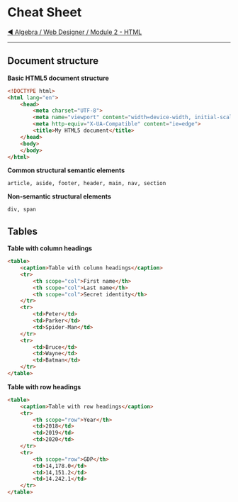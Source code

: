 # Cheat Sheet

[:arrow_backward: Algebra / Web Designer / Module 2 - HTML](README.md)

---

## Document structure

**Basic HTML5 document structure**

```html
<!DOCTYPE html>
<html lang="en">
    <head>
        <meta charset="UTF-8">
        <meta name="viewport" content="width=device-width, initial-scale=1.0">
        <meta http-equiv="X-UA-Compatible" content="ie=edge">
        <title>My HTML5 document</title>
    </head>
    <body>
    </body>
</html>
```

**Common structural semantic elements**

```
article, aside, footer, header, main, nav, section
```

**Non-semantic structural elements**

```
div, span
```

## Tables

**Table with column headings**

```html
<table>
    <caption>Table with column headings</caption>
    <tr>
        <th scope="col">First name</th>
        <th scope="col">Last name</th>
        <th scope="col">Secret identity</th>
    </tr>
    <tr>
        <td>Peter</td>
        <td>Parker</td>
        <td>Spider-Man</td>
    </tr>
    <tr>
        <td>Bruce</td>
        <td>Wayne</td>
        <td>Batman</td>
    </tr>
</table>
```

**Table with row headings**

```html
<table>
    <caption>Table with row headings</caption>
    <tr>
        <th scope="row">Year</th>
        <td>2018</td>
        <td>2019</td>
        <td>2020</td>
    </tr>
    <tr>
        <th scope="row">GDP</th>
        <td>14,178.0</td>
        <td>14,151.2</td>
        <td>14.242.1</td>
    </tr>
</table>
```
